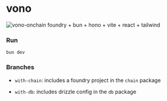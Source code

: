 # vono

![vono-onchain](https://res.cloudinary.com/dm9gwanrg/image/upload/v1721336670/chain-5_y8c9bl.gif)
foundry + bun + hono + vite + react + tailwind

### Run
`bun dev`

### Branches
- `with-chain`: includes a foundry project in the `chain` package

- `with-db`: includes drizzle config in the `db` package
